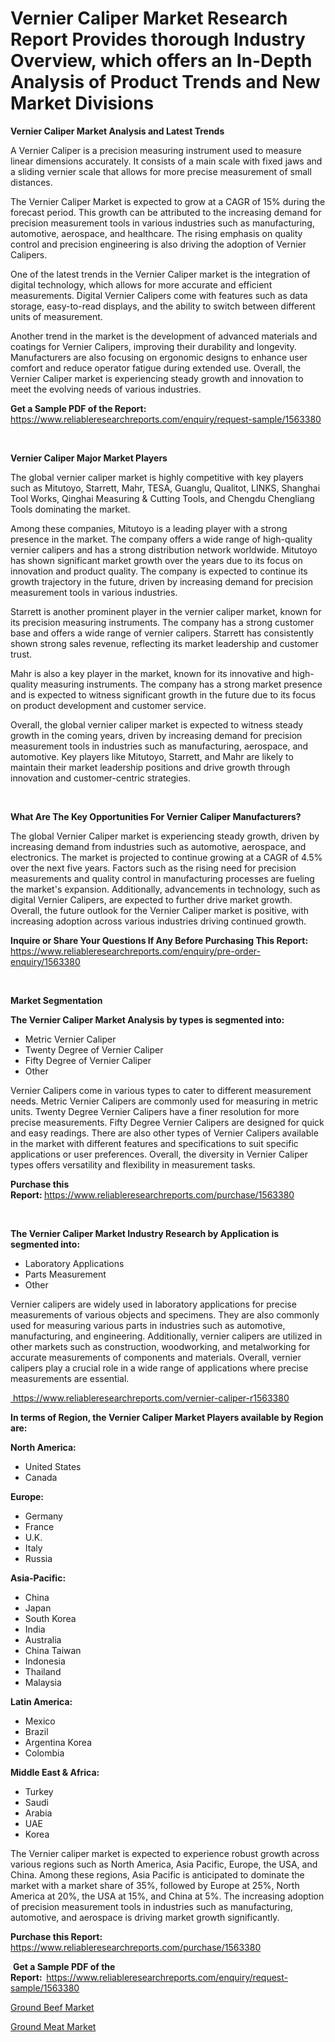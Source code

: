 <p><h1>Vernier Caliper Market Research Report Provides thorough Industry Overview, which offers an In-Depth Analysis of Product Trends and New Market Divisions</h1></p><p><strong>Vernier Caliper Market Analysis and Latest Trends</strong></p>
<p><p>A Vernier Caliper is a precision measuring instrument used to measure linear dimensions accurately. It consists of a main scale with fixed jaws and a sliding vernier scale that allows for more precise measurement of small distances.</p><p>The Vernier Caliper Market is expected to grow at a CAGR of 15% during the forecast period. This growth can be attributed to the increasing demand for precision measurement tools in various industries such as manufacturing, automotive, aerospace, and healthcare. The rising emphasis on quality control and precision engineering is also driving the adoption of Vernier Calipers.</p><p>One of the latest trends in the Vernier Caliper market is the integration of digital technology, which allows for more accurate and efficient measurements. Digital Vernier Calipers come with features such as data storage, easy-to-read displays, and the ability to switch between different units of measurement.</p><p>Another trend in the market is the development of advanced materials and coatings for Vernier Calipers, improving their durability and longevity. Manufacturers are also focusing on ergonomic designs to enhance user comfort and reduce operator fatigue during extended use. Overall, the Vernier Caliper market is experiencing steady growth and innovation to meet the evolving needs of various industries.</p></p>
<p><strong>Get a Sample PDF of the Report:&nbsp;</strong> <a href="https://www.reliableresearchreports.com/enquiry/request-sample/1563380">https://www.reliableresearchreports.com/enquiry/request-sample/1563380</a></p>
<p>&nbsp;</p>
<p><strong>Vernier Caliper Major Market Players</strong></p>
<p><p>The global vernier caliper market is highly competitive with key players such as Mitutoyo, Starrett, Mahr, TESA, Guanglu, Qualitot, LINKS, Shanghai Tool Works, Qinghai Measuring & Cutting Tools, and Chengdu Chengliang Tools dominating the market. </p><p>Among these companies, Mitutoyo is a leading player with a strong presence in the market. The company offers a wide range of high-quality vernier calipers and has a strong distribution network worldwide. Mitutoyo has shown significant market growth over the years due to its focus on innovation and product quality. The company is expected to continue its growth trajectory in the future, driven by increasing demand for precision measurement tools in various industries.</p><p>Starrett is another prominent player in the vernier caliper market, known for its precision measuring instruments. The company has a strong customer base and offers a wide range of vernier calipers. Starrett has consistently shown strong sales revenue, reflecting its market leadership and customer trust.</p><p>Mahr is also a key player in the market, known for its innovative and high-quality measuring instruments. The company has a strong market presence and is expected to witness significant growth in the future due to its focus on product development and customer service.</p><p>Overall, the global vernier caliper market is expected to witness steady growth in the coming years, driven by increasing demand for precision measurement tools in industries such as manufacturing, aerospace, and automotive. Key players like Mitutoyo, Starrett, and Mahr are likely to maintain their market leadership positions and drive growth through innovation and customer-centric strategies.</p></p>
<p>&nbsp;</p>
<p><strong>What Are The Key Opportunities For Vernier Caliper Manufacturers?</strong></p>
<p><p>The global Vernier Caliper market is experiencing steady growth, driven by increasing demand from industries such as automotive, aerospace, and electronics. The market is projected to continue growing at a CAGR of 4.5% over the next five years. Factors such as the rising need for precision measurements and quality control in manufacturing processes are fueling the market's expansion. Additionally, advancements in technology, such as digital Vernier Calipers, are expected to further drive market growth. Overall, the future outlook for the Vernier Caliper market is positive, with increasing adoption across various industries driving continued growth.</p></p>
<p><strong>Inquire or Share Your Questions If Any Before Purchasing This Report:</strong> <a href="https://www.reliableresearchreports.com/enquiry/pre-order-enquiry/1563380">https://www.reliableresearchreports.com/enquiry/pre-order-enquiry/1563380</a></p>
<p>&nbsp;</p>
<p><strong>Market Segmentation</strong></p>
<p><strong>The Vernier Caliper Market Analysis by types is segmented into:</strong></p>
<p><ul><li>Metric Vernier Caliper</li><li>Twenty Degree of Vernier Caliper</li><li>Fifty Degree of Vernier Caliper</li><li>Other</li></ul></p>
<p><p>Vernier Calipers come in various types to cater to different measurement needs. Metric Vernier Calipers are commonly used for measuring in metric units. Twenty Degree Vernier Calipers have a finer resolution for more precise measurements. Fifty Degree Vernier Calipers are designed for quick and easy readings. There are also other types of Vernier Calipers available in the market with different features and specifications to suit specific applications or user preferences. Overall, the diversity in Vernier Caliper types offers versatility and flexibility in measurement tasks.</p></p>
<p><strong>Purchase this Report:&nbsp;</strong><a href="https://www.reliableresearchreports.com/purchase/1563380">https://www.reliableresearchreports.com/purchase/1563380</a></p>
<p>&nbsp;</p>
<p><strong>The Vernier Caliper Market Industry Research by Application is segmented into:</strong></p>
<p><ul><li>Laboratory Applications</li><li>Parts Measurement</li><li>Other</li></ul></p>
<p><p>Vernier calipers are widely used in laboratory applications for precise measurements of various objects and specimens. They are also commonly used for measuring various parts in industries such as automotive, manufacturing, and engineering. Additionally, vernier calipers are utilized in other markets such as construction, woodworking, and metalworking for accurate measurements of components and materials. Overall, vernier calipers play a crucial role in a wide range of applications where precise measurements are essential.</p></p>
<p><a href="https://www.reliableresearchreports.com/vernier-caliper-r1563380">&nbsp;https://www.reliableresearchreports.com/vernier-caliper-r1563380</a></p>
<p><strong>In terms of Region, the Vernier Caliper Market Players available by Region are:</strong></p>
<p>
    <p> <strong> North America: </strong>
        <ul>
            <li>United States</li>
            <li>Canada</li>
        </ul>
        </p> 
    <p> <strong> Europe: </strong>
        <ul>
            <li>Germany</li>
            <li>France</li>
            <li>U.K.</li>
            <li>Italy</li>
            <li>Russia</li>
        </ul>
        </p> 
    <p> <strong> Asia-Pacific: </strong>
        <ul>
            <li>China</li>
            <li>Japan</li>
            <li>South Korea</li>
            <li>India</li>
            <li>Australia</li>
            <li>China Taiwan</li>
            <li>Indonesia</li>
            <li>Thailand</li>
            <li>Malaysia</li>
        </ul>
        </p> 
    <p> <strong> Latin America: </strong>
        <ul>
            <li>Mexico</li>
            <li>Brazil</li>
            <li>Argentina Korea</li>
            <li>Colombia</li>
        </ul>
        </p> 
    <p> <strong> Middle East & Africa: </strong>
        <ul>
            <li>Turkey</li>
            <li>Saudi</li>
            <li>Arabia</li>
            <li>UAE</li>
            <li>Korea</li>
        </ul>
    </p>
    </p>
<p><p>The Vernier caliper market is expected to experience robust growth across various regions such as North America, Asia Pacific, Europe, the USA, and China. Among these regions, Asia Pacific is anticipated to dominate the market with a market share of 35%, followed by Europe at 25%, North America at 20%, the USA at 15%, and China at 5%. The increasing adoption of precision measurement tools in industries such as manufacturing, automotive, and aerospace is driving market growth significantly.</p></p>
<p><strong>Purchase this Report: </strong><a href="https://www.reliableresearchreports.com/purchase/1563380">https://www.reliableresearchreports.com/purchase/1563380</a></p>
<p>&nbsp;<strong>Get a Sample PDF of the Report:&nbsp;&nbsp;</strong><a href="https://www.reliableresearchreports.com/enquiry/request-sample/1563380">https://www.reliableresearchreports.com/enquiry/request-sample/1563380</a></p>
<p><strong></strong></p>
<p><p><a href="https://github.com/hxuqpfvq95/Market-Research-Report-List-1/blob/main/ground-beef-market.md">Ground Beef Market</a></p><p><a href="https://github.com/HowardDelgaXXfnf/Market-Research-Report-List-1/blob/main/ground-meat-market.md">Ground Meat Market</a></p></p>